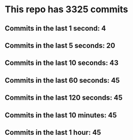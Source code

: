 # This repo has 3325 commits

## Commits in the last 1 second: 4
## Commits in the last 5 seconds: 20
## Commits in the last 10 seconds: 43
## Commits in the last 60 seconds: 45
## Commits in the last 120 seconds: 45
## Commits in the last 10 minutes: 45
## Commits in the last 1 hour: 45

